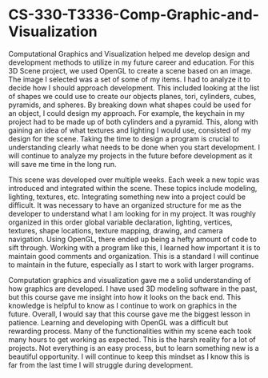 # CS-330-T3336-Comp-Graphic-and-Visualization

Computational Graphics and Visualization helped me develop design and development methods to utilize in my future career and education. For this 3D Scene project, we used OpenGL to create a scene based on an image. The image I selected was a set of some of my items. I had to analyze it to decide how I should approach development. This included looking at the list of shapes we could use to create our objects planes, tori, cylinders, cubes, pyramids, and spheres. By breaking down what shapes could be used for an object, I could design my approach. For example, the keychain in my project had to be made up of both cylinders and a pyramid. This, along with gaining an idea of what textures and lighting I would use, consisted of my design for the scene. Taking the time to design a program is crucial to understanding clearly what needs to be done when you start development. I will continue to analyze my projects in the future before development as it will save me time in the long run. 

This scene was developed over multiple weeks. Each week a new topic was introduced and integrated within the scene. These topics include modeling, lighting, textures, etc. Integrating something new into a project could be difficult. It was necessary to have an organized structure for me as the developer to understand what I am looking for in my project. It was roughly organized in this order global variable declaration, lighting, vertices, textures, shape locations, texture mapping, drawing, and camera navigation. Using OpenGL, there ended up being a hefty amount of code to sift through. Working with a program like this, I learned how important it is to maintain good comments and organization. This is a standard I will continue to maintain in the future, especially as I start to work with larger programs. 

Computation graphics and visualization gave me a solid understanding of how graphics are developed. I have used 3D modeling software in the past, but this course gave me insight into how it looks on the back end. This knowledge is helpful to know as I continue to work on graphics in the future. Overall, I would say that this course gave me the biggest lesson in patience. Learning and developing with OpenGL was a difficult but rewarding process. Many of the functionalities within my scene each took many hours to get working as expected. This is the harsh reality for a lot of projects. Not everything is an easy process, but to learn something new is a beautiful opportunity. I will continue to keep this mindset as I know this is far from the last time I will struggle during development.
